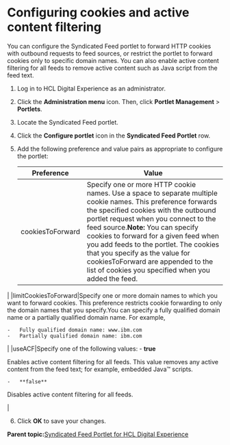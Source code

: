 # Configuring cookies and active content filtering

You can configure the Syndicated Feed portlet to forward HTTP cookies with outbound requests to feed sources, or restrict the portlet to forward cookies only to specific domain names. You can also enable active content filtering for all feeds to remove active content such as Java script from the feed text.

1.  Log in to HCL Digital Experience as an administrator.

2.  Click the **Administration menu** icon. Then, click **Portlet Management** \> **Portlets**.

3.  Locate the Syndicated Feed portlet.

4.  Click the **Configure portlet** icon in the **Syndicated Feed Portlet** row.

5.  Add the following preference and value pairs as appropriate to configure the portlet:

    |Preference|Value|
    |----------|-----|
    |cookiesToForward|Specify one or more HTTP cookie names. Use a space to separate multiple cookie names. This preference forwards the specified cookies with the outbound portlet request when you connect to the feed source.**Note:** You can specify cookies to forward for a given feed when you add feeds to the portlet. The cookies that you specify as the value for cookiesToForward are appended to the list of cookies you specified when you added the feed.

|
    |limitCookiesToForward|Specify one or more domain names to which you want to forward cookies. This preference restricts cookie forwarding to only the domain names that you specify.You can specify a fully qualified domain name or a partially qualified domain name. For example,

    -   Fully qualified domain name: www.ibm.com
    -   Partially qualified domain name: ibm.com
|
    |useACF|Specify one of the following values:    -   **true**

Enables active content filtering for all feeds. This value removes any active content from the feed text; for example, embedded Java™ scripts.

    -   **false**

Disables active content filtering for all feeds.

|

6.  Click **OK** to save your changes.


**Parent topic:**[Syndicated Feed Portlet for HCL Digital Experience](../admin-system/ic_syndfeed_features.md)

